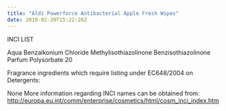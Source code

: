 ```yaml
---
title: "Aldi Powerforce Antibacterial Apple Fresh Wipes"
date: 2018-02-20T15:22:26Z
---
```

INCI LIST

Aqua
Benzalkonium Chloride
Methylisothiazolinone
Benzisothiazolinone
Parfum
Polysorbate 20

Fragrance ingredients which require listing under EC648/2004 on Detergents:

None
More information regarding INCI names can be obtained from: http://europa.eu.int/comm/enterprise/cosmetics/html/cosm_inci_index.htm
